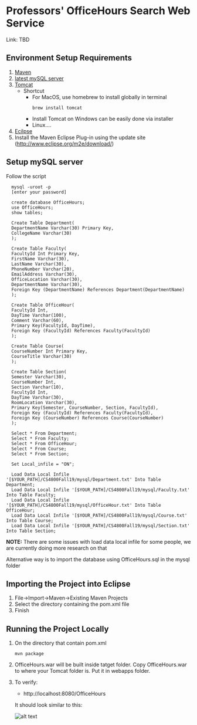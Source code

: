 # Professors' OfficeHours Search Web Service

Link: TBD

Environment Setup Requirements
--------------------------------

1. [Maven](https://maven.apache.org/download.cgi) 
2. [latest mySQL server](https://www.mysql.com/downloads/)
3. [Tomcat](https://tomcat.apache.org/download-80.cgi)
      - Shortcut
          - For MacOS, use homebrew to install globally in terminal
            ```
            brew install tomcat
            ```
          - Install Tomcat on Windows can be easily done via installer
          - Linux....
4. [Ecilpse](http://www.eclipse.org/)
5. Install the Maven Eclipse Plug-in using the update site (http://www.eclipse.org/m2e/download/)

Setup mySQL server
---------------------
Follow the script


      mysql -uroot -p
      [enter your password]
      
      create database OfficeHours;
      use OfficeHours;
      show tables;

      Create Table Department(
      DepartmentName Varchar(30) Primary Key,
      CollegeName Varchar(30)
      );

      Create Table Faculty(
      FacultyId Int Primary Key,
      FirstName Varchar(30),
      LastName Varchar(30),
      PhoneNumber Varchar(20),
      EmailAddress Varchar(30),
      OfficeLocation Varchar(30),
      DepartmentName Varchar(30),
      Foreign Key (DepartmentName) References Department(DepartmentName)
      );

      Create Table OfficeHour(
      FacultyId Int,
      DayTime Varchar(100),
      Comment Varchar(60),
      Primary Key(FacultyId, DayTime),
      Foreign Key (FacultyId) References Faculty(FacultyId)
      );

      Create Table Course(
      CourseNumber Int Primary Key,
      CourseTitle Varchar(30)
      );

      Create Table Section(
      Semester Varchar(30),
      CourseNumber Int,
      Section Varchar(10),
      FacultyId Int,
      DayTime Varchar(30),
      RoomLocation Varchar(30),
      Primary Key(Semester, CourseNumber, Section, FacultyId),
      Foreign Key (FacultyId) References Faculty(FacultyId),
      Foreign Key (CourseNumber) References Course(CourseNumber)
      );

      Select * From Department;
      Select * From Faculty;
      Select * From OfficeHour;
      Select * From Course;
      Select * From Section;
      
      Set Local_infile = "ON";

      Load Data Local Infile '[$YOUR_PATH]/CS4800Fall19/mysql/Department.txt' Into Table Department;
      Load Data Local Infile '[$YOUR_PATH]/CS4800Fall19/mysql/Faculty.txt' Into Table Faculty;
      Load Data Local Infile '[$YOUR_PATH]/CS4800Fall19/mysql/OfficeHour.txt' Into Table OfficeHour;
      Load Data Local Infile '[$YOUR_PATH]/CS4800Fall19/mysql/Course.txt' Into Table Course;
      Load Data Local Infile '[$YOUR_PATH]/CS4800Fall19/mysql/Section.txt' Into Table Section;
      
__NOTE:__ There are some issues with load data local infile for some people, we are currently doing more research on that

Alternative way is to import the database using OfficeHours.sql in the mysql folder

Importing the Project into Eclipse
----------------------------------

1. File->Import->Maven->Existing Maven Projects
2. Select the directory containing the pom.xml file
3. Finish


Running the Project Locally
----------------------------------------
1. On the directory that contain pom.xml
      ```
      mvn package
      ```
2. OfficeHours.war will be built inside tatget folder. Copy OfficeHours.war to where your Tomcat folder is. Put it in webapps folder.
3. To verify:
      - http://localhost:8080/OfficeHours
      
      It should look similar to this:
      
      ![alt text](https://i.ibb.co/zJtFVDT/Screen-Shot-2019-09-26-at-10-40-58-PM.png)
